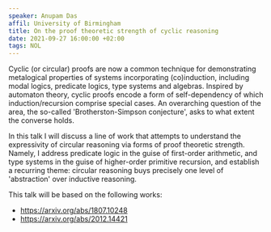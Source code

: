 ```yaml
---
speaker: Anupam Das
affil: University of Birmingham
title: On the proof theoretic strength of cyclic reasoning
date: 2021-09-27 16:00:00 +02:00
tags: NOL
---
```

Cyclic (or circular) proofs are now a common technique for demonstrating metalogical properties of systems incorporating (co)induction, including modal logics, predicate logics, type systems and algebras. Inspired by automaton theory, cyclic proofs encode a form of self-dependency of which induction/recursion comprise special cases. An overarching question of the area, the so-called 'Brotherston-Simpson conjecture', asks to what extent the converse holds.

<!--more-->

In this talk I will discuss a line of work that attempts to understand the expressivity of circular reasoning via forms of proof theoretic strength. Namely, I address predicate logic in the guise of first-order arithmetic, and type systems in the guise of higher-order primitive recursion, and establish a recurring theme: circular reasoning buys precisely one level of 'abstraction' over inductive reasoning.

This talk will be based on the following works:

- <https://arxiv.org/abs/1807.10248>
- <https://arxiv.org/abs/2012.14421>
